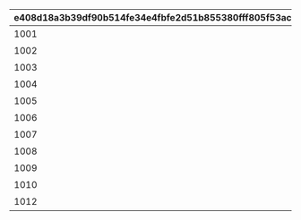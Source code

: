 |e408d18a3b39df90b514fe34e4fbfe2d51b855380fff805f53acca8cb5b23c16|9d5f8ef72b33408feb367768cfa65bf180d396a3f74dda19c354c77e1c90df35|f57ee21c3cacb5f28d3ee2067ca3c18493d3e2efb218d0cb2fceb6210bf6ca1c|92bcb059cb5f4fa71aef8b7055ad2a9cfe71b4a6b701015d00f957f3a07894ac|71273bdccdf726fdc9ce20155faa815a8152010a45fc0c5bbe70358bdc48fb82|a92933affbf02c0723f9e6b36a78f1d9a69537c224d56b604132034f1880ec4f|18a55fe92836c5bc5fc136197ce827565a0871cf735aea31c3f4c5fb4c766c24|14ab3b4e6ccd6abdf853707300643d34ede66a898025fe4669e1fbcdb381d9e4|9f05004afd23d3307612d92360c621f66dd44fc1da9f0f0e3d215af529da40a2|daa437991099235b647b13df2de3a86245699915136c38b68fffb98b4f954d89|2d39449604598bae72402596c9677d24017ee9a56c3c16f59b0a26881290d4ff|
| --- | --- | --- | --- | --- | --- | --- | --- | --- | --- | --- |
|1001|哥哥争夺战！\n谁的巧克力更优SHOW|2021-01-01 0:00:00|10000|bgm_M199|bgm_M199_juke|1002|2030/12/31 15:00|2030/12/31 15:00|完成爱意满满的\n巧克力蛋糕吧！\n超可爱的点击游戏！||
|1002|空花大回旋\n飞行途中的陶醉欢喜|2021-06-14 11:00:00|10000|bgm_M227|bgm_M227_juke|1003|2030/12/31 15:00|2030/12/31 15:00|大回旋！空花！\n最为陶醉欢喜之处就在这里！\n拖拽飞行，空中之旅！||
|1003|香织的灵魂式空手道场|2021-08-09 11:00:00|10000|bgm_M249|bgm_M249_juke|1004|2030/12/31 15:00|2030/12/31 15:00|这就是琉球魂！\n横扫迫近的奄美魔物\n爽快的动作游戏！||
|1004|大激战！词语接龙 龙人竞赛|2021-11-01 11:00:00|10000|bgm_M277|bgm_M277_juke|1005|2030/12/31 15:00|2030/12/31 15:00|白热化战斗！\n龙族据点流\n一对一脑力单词连珠！||
|1005|吱吱危机！\n守护芝士大作战！|2022-05-31 11:00:00|10000|bgm_M355_Lofi|bgm_M355_Lofi_juke|1006|2030/12/31 15:00|2030/12/31 15:00|你能保护好奶酪吗！？\n考验你的爆发力\n反射神经系休闲游戏！||
|1006|美里的猛训击球道！\n全垒打大训练|2022-08-15 11:00:00|10000|bgm_M393|bgm_M393|1007|2030/12/31 15:00|2030/12/31 15:00|目标是成为全垒打击球手！\n关键在于把握击球时机的\n体育动作游戏！||
|1007|慈乐之音夏日演出\n演出会场 周边区|2023-08-31 11:00:00|10000|bgm_M500|bgm_M500|1008|2030/12/31 15:00|2030/12/31 15:00|慈乐之音粉丝欣喜若狂！\n获得演出应援周边，\n成为「慈乐之音狂热粉」吧！||
|1008|宫子厨房　通往究极的道路|2023-12-15 10:00:00|10000|bgm_M540|bgm_M540|1009|2030/12/31 15:00|2030/12/31 15:00|开始烹饪！\n和宫子一起做布丁、吃布丁，\n钻研布丁吧！||
|1009|喜迎周年·特殊活动　\n兰德索尔谜题连结！|2024-04-15 09:00:00|0|bgm_M569|bgm_M569|1010|2024/4/15 15:00|2024/4/28 11:59|5人队伍齐心协力\n挑战各种领域的谜题！\n成为谜题公主吧！|兰德索尔谜题连结！|
|1010|奔跑吧盛夏！\n终极沙滩旗帜争夺战|2024-07-15 10:00:00|10000|bgm_M605|bgm_M605|1011|2030/12/31 15:00|2030/12/31 15:00|在沙滩上奔跑的公主！\n挑战不可思议的路线，\n南国之岛沙滩旗帜争夺战！||
|1012|凯露和铃奈的\n课后谜题补习|2025-07-15 11:00:00|10000|bgm_MC067|bgm_MC067|1012|2030/12/31 15:00:00|2030/12/31 15:00:00|目标是全部答对！\n和凯露和铃奈在下课后的教室中\n单独开启谜题学习会！|课后谜题补习　{0}|